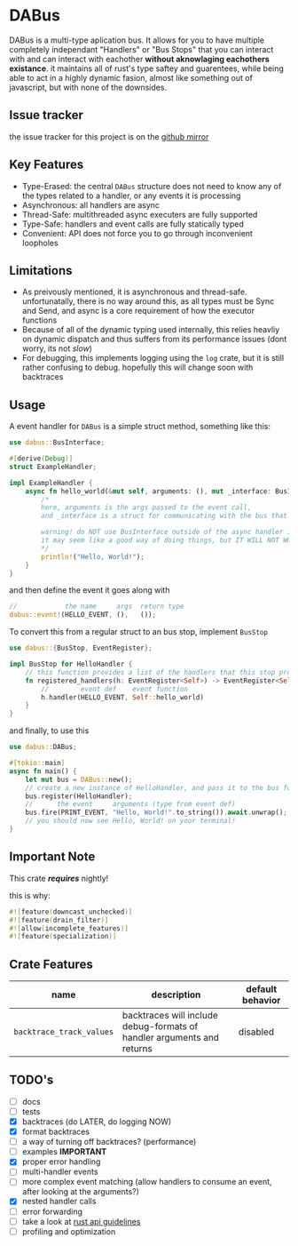 # DABus

DABus is a multi-type aplication bus. It allows for you to have multiple
completely independant "Handlers" or "Bus Stops" that you can interact with
and can interact with eachother **without aknowlaging eachothers existance**.
it maintains all of rust's type saftey and guarentees, while being able to act
in a highly dynamic fasion, almost like something out of javascript, but with none of the downsides.

## Issue tracker
the issue tracker for this project is on the [github mirror](https://github.com/rowan-sl/dabus)

## Key Features

- Type-Erased: the central `DABus` structure does not need to know any of the types related to a handler, or any events it is processing
- Asynchronous: all handlers are async
- Thread-Safe: multithreaded async executers are fully supported
- Type-Safe: handlers and event calls are fully statically typed
- Convenient: API does not force you to go through inconvenient loopholes

## Limitations

- As preivously mentioned, it is asynchronous and thread-safe. unfortunatally, there is no way around this, as all types must be Sync and Send, and async is a core requirement of how the executor functions
- Because of all of the dynamic typing used internally, this relies heavliy on dynamic dispatch and thus suffers from its performance issues (dont worry, its not *slow*)
- For debugging, this implements logging using the `log` crate, but it is still rather confusing to debug. hopefully this will change soon with backtraces

## Usage

A event handler for `DABus` is a simple struct method, something like this:

```rust
use dabus::BusInterface;

#[derive(Debug)]
struct ExampleHandler;

impl ExampleHandler {
    async fn hello_world(&mut self, arguments: (), mut _interface: BusInterface) {
        /*
        here, arguments is the args passed to the event call,
        and _interface is a struct for communicating with the bus that invoked it

        warning! do NOT use BusInterface outside of the async handler it was passed to!
        it may seem like a good way of doing things, but IT WILL NOT WORK!!!
        */
        println!("Hello, World!");
    }
}
```

and then define the event it goes along with

```rust
//            the name     args  return type
dabus::event!(HELLO_EVENT, (),   ());
```

To convert this from a regular struct to an bus stop, implement `BusStop`

```rust
use dabus::{BusStop, EventRegister};

impl BusStop for HelloHandler {
    // this function provides a list of the handlers that this stop provides
    fn registered_handlers(h: EventRegister<Self>) -> EventRegister<Self> {
        //        event def    event function
        h.handler(HELLO_EVENT, Self::hello_world)
    }
}
```

and finally, to use this

```rust
use dabus::DABus;

#[tokio::main]
async fn main() {
    let mut bus = DABus::new();
    // create a new instance of HelloHandler, and pass it to the bus for useage
    bus.register(HelloHandler);
    //      the event     arguments (type from event def)
    bus.fire(PRINT_EVENT, "Hello, World!".to_string()).await.unwrap();
    // you should now see Hello, World! on your terminal!
}
```

## Important Note

This crate ***requires*** nightly!

this is why:

```rust
#![feature(downcast_unchecked)]
#![feature(drain_filter)]
#![allow(incomplete_features)]
#![feature(specialization)]
```

## Crate Features

| name                     | description                                                            | default behavior    |
|--------------------------|------------------------------------------------------------------------|---------------------|
| `backtrace_track_values` | backtraces will include debug-formats of handler arguments and returns | disabled            |

## TODO's

- [ ] docs
- [ ] tests
- [x] backtraces (do LATER, do logging NOW)
- [x] format backtraces
- [ ] a way of turning off backtraces? (performance)
- [ ] examples **IMPORTANT**
- [x] proper error handling
- [ ] multi-handler events
- [ ] more complex event matching (allow handlers to consume an event, after looking at the arguments?)
- [x] nested handler calls
- [ ] error forwarding
- [ ] take a look at [rust api guidelines](https://rust-lang.github.io/api-guidelines/about.html)
- [ ] profiling and optimization
